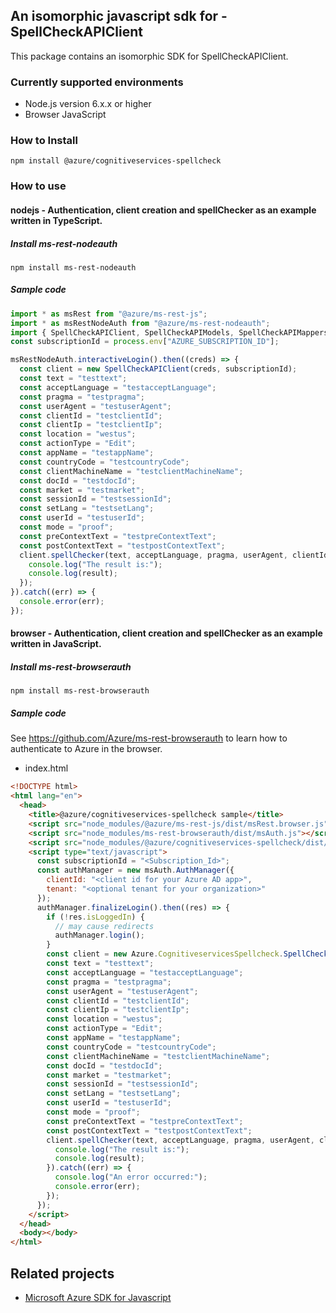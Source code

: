 ## An isomorphic javascript sdk for - SpellCheckAPIClient

This package contains an isomorphic SDK for SpellCheckAPIClient.

### Currently supported environments

- Node.js version 6.x.x or higher
- Browser JavaScript

### How to Install

```
npm install @azure/cognitiveservices-spellcheck
```

### How to use

#### nodejs - Authentication, client creation and spellChecker  as an example written in TypeScript.

##### Install ms-rest-nodeauth

```
npm install ms-rest-nodeauth
```

##### Sample code

```ts
import * as msRest from "@azure/ms-rest-js";
import * as msRestNodeAuth from "@azure/ms-rest-nodeauth";
import { SpellCheckAPIClient, SpellCheckAPIModels, SpellCheckAPIMappers } from "@azure/cognitiveservices-spellcheck";
const subscriptionId = process.env["AZURE_SUBSCRIPTION_ID"];

msRestNodeAuth.interactiveLogin().then((creds) => {
  const client = new SpellCheckAPIClient(creds, subscriptionId);
  const text = "testtext";
  const acceptLanguage = "testacceptLanguage";
  const pragma = "testpragma";
  const userAgent = "testuserAgent";
  const clientId = "testclientId";
  const clientIp = "testclientIp";
  const location = "westus";
  const actionType = "Edit";
  const appName = "testappName";
  const countryCode = "testcountryCode";
  const clientMachineName = "testclientMachineName";
  const docId = "testdocId";
  const market = "testmarket";
  const sessionId = "testsessionId";
  const setLang = "testsetLang";
  const userId = "testuserId";
  const mode = "proof";
  const preContextText = "testpreContextText";
  const postContextText = "testpostContextText";
  client.spellChecker(text, acceptLanguage, pragma, userAgent, clientId, clientIp, location, actionType, appName, countryCode, clientMachineName, docId, market, sessionId, setLang, userId, mode, preContextText, postContextText).then((result) => {
    console.log("The result is:");
    console.log(result);
  });
}).catch((err) => {
  console.error(err);
});
```

#### browser - Authentication, client creation and spellChecker  as an example written in JavaScript.

##### Install ms-rest-browserauth

```
npm install ms-rest-browserauth
```

##### Sample code

See https://github.com/Azure/ms-rest-browserauth to learn how to authenticate to Azure in the browser.

- index.html
```html
<!DOCTYPE html>
<html lang="en">
  <head>
    <title>@azure/cognitiveservices-spellcheck sample</title>
    <script src="node_modules/@azure/ms-rest-js/dist/msRest.browser.js"></script>
    <script src="node_modules/ms-rest-browserauth/dist/msAuth.js"></script>
    <script src="node_modules/@azure/cognitiveservices-spellcheck/dist/cognitiveservices-spellcheck.js"></script>
    <script type="text/javascript">
      const subscriptionId = "<Subscription_Id>";
      const authManager = new msAuth.AuthManager({
        clientId: "<client id for your Azure AD app>",
        tenant: "<optional tenant for your organization>"
      });
      authManager.finalizeLogin().then((res) => {
        if (!res.isLoggedIn) {
          // may cause redirects
          authManager.login();
        }
        const client = new Azure.CognitiveservicesSpellcheck.SpellCheckAPIClient(res.creds, subscriptionId);
        const text = "testtext";
        const acceptLanguage = "testacceptLanguage";
        const pragma = "testpragma";
        const userAgent = "testuserAgent";
        const clientId = "testclientId";
        const clientIp = "testclientIp";
        const location = "westus";
        const actionType = "Edit";
        const appName = "testappName";
        const countryCode = "testcountryCode";
        const clientMachineName = "testclientMachineName";
        const docId = "testdocId";
        const market = "testmarket";
        const sessionId = "testsessionId";
        const setLang = "testsetLang";
        const userId = "testuserId";
        const mode = "proof";
        const preContextText = "testpreContextText";
        const postContextText = "testpostContextText";
        client.spellChecker(text, acceptLanguage, pragma, userAgent, clientId, clientIp, location, actionType, appName, countryCode, clientMachineName, docId, market, sessionId, setLang, userId, mode, preContextText, postContextText).then((result) => {
          console.log("The result is:");
          console.log(result);
        }).catch((err) => {
          console.log("An error occurred:");
          console.error(err);
        });
      });
    </script>
  </head>
  <body></body>
</html>
```

## Related projects

- [Microsoft Azure SDK for Javascript](https://github.com/Azure/azure-sdk-for-js)
